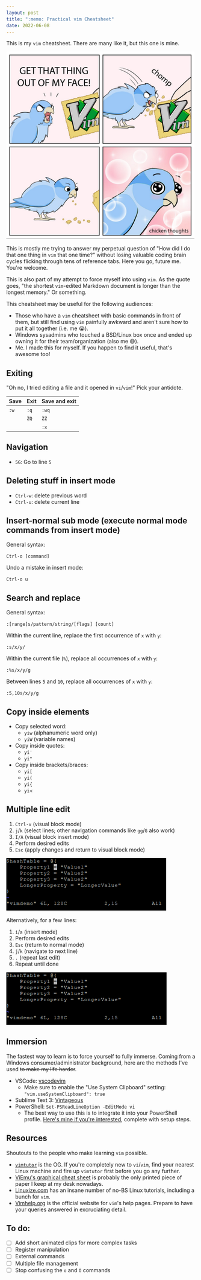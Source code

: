 ```yaml
---
layout: post
title: ":memo: Practical vim Cheatsheet"
date: 2022-06-08
---
```

This is my `vim` cheatsheet. There are many like it, but this one is mine.

<img src="../assets/get-that-vim-out-of-my-face.jpg" alt="" width="500"/>

This is mostly me trying to answer my perpetual question of "How did I do that one thing in `vim` that one time?" without losing valuable coding brain cycles flicking through tens of reference tabs. Here you go, future me. You're welcome.

This is also part of my attempt to force myself into using `vim`. As the quote goes, "the shortest `vim`-edited Markdown document is longer than the longest memory." Or something.

This cheatsheet may be useful for the following audiences:
- Those who have a `vim` cheatsheet with basic commands in front of them, but still find using `vim` painfully awkward and aren't sure how to put it all together (i.e. me :sob:).
- Windows sysadmins who touched a BSD/Linux box once and ended up owning it for their team/organization (also me :sweat_smile:).
- Me. I made this for myself. If you happen to find it useful, that's awesome too!

## Exiting
"Oh no, I tried editing a file and it opened in `vi`/`vim`!" Pick your antidote.

| Save | Exit  | Save and exit |
| ---- | ----  | ------------- |
| `:w` | `:q`  | `:wq`         |
|      | `ZQ`  | `ZZ`          |
|      |       | `:x`          |

## Navigation
- `5G`: Go to line `5`

## Deleting stuff in insert mode
- `Ctrl-w`: delete previous word
- `Ctrl-u`: delete current line

## Insert-normal sub mode (execute normal mode commands from insert mode)
General syntax:
```
Ctrl-o [command]
```

Undo a mistake in insert mode:
```
Ctrl-o u
```

## Search and replace
General syntax:
```
:[range]s/pattern/string/[flags] [count]
```

Within the current line, replace the first occurrence of `x` with `y`:
```
:s/x/y/
```

Within the current file (`%`), replace all occurrences of `x` with `y`:
```
:%s/x/y/g
```

Between lines `5` and `10`, replace all occurrences of `x` with `y`:
```
:5,10s/x/y/g
```

## Copy inside elements
- Copy selected word:
  - `yiw` (alphanumeric word only)
  - `yiW` (variable names)
- Copy inside quotes:
  - `yi'`
  - `yi"`
- Copy inside brackets/braces:
  - `yi[`
  - `yi(`
  - `yi{`
  - `yi<`

## Multiple line edit
1. `Ctrl-v` (visual block mode)
2. `j`/`k` (select lines; other navigation commands like `gg`/`G` also work)
3. `I/A` (visual block insert mode)
4. Perform desired edits
5. `Esc` (apply changes and return to visual block mode)

![](/assets/multi-line-edit.gif)

Alternatively, for a few lines:
1. `i`/`a` (insert mode)
2. Perform desired edits
3. `Esc` (return to normal mode)
4. `j`/`k` (navigate to next line)
5. `.` (repeat last edit)
6. Repeat until done

![](/assets/multi-line-edit-2.gif)

## Immersion
The fastest way to learn is to force yourself to fully immerse. Coming from a Windows consumer/administrator background, here are the methods I've used ~~to make my life harder~~.
- VSCode: [vscodevim](https://marketplace.visualstudio.com/items?itemName=vscodevim.vim)
  - Make sure to enable the "Use System Clipboard" setting: `"vim.useSystemClipboard": true`
- Sublime Text 3: [Vintageous](https://packagecontrol.io/packages/Vintageous)
- PowerShell: `Set-PSReadLineOption -EditMode vi`
  - The best way to use this is to integrate it into your PowerShell profile. [Here's mine if you're interested](https://github.com/luxetobscura/luxetobscura-PowerShellProfile), complete with setup steps.

## Resources
Shoutouts to the people who make learning `vim` possible.
- [`vimtutor`](https://linux.die.net/man/1/vimtutor) is the OG. If you're completely new to `vi`/`vim`, find your nearest Linux machine and fire up `vimtutor` first before you go any further.
- [ViEmu's graphical cheat sheet](http://www.viemu.com/a_vi_vim_graphical_cheat_sheet_tutorial.html) is probably the only printed piece of paper I keep at my desk nowadays.
- [Linuxize.com](https://linuxize.com) has an insane number of no-BS Linux tutorials, including a bunch for `vim`.
- [Vimhelp.org](https://vimhelp.org) is the official website for `vim`'s help pages. Prepare to have your queries answered in excruciating detail.

## To do:
- [ ] Add short animated clips for more complex tasks
- [ ] Register manipulation
- [ ] External commands
- [ ] Multiple file management
- [ ] Stop confusing the `o` and `O` commands
